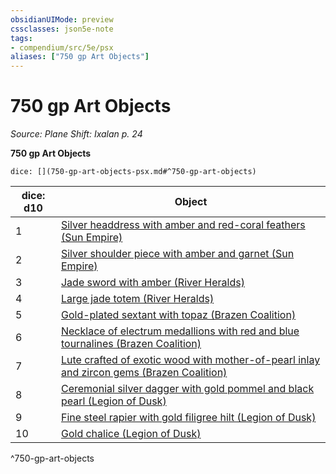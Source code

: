 ```yaml
---
obsidianUIMode: preview
cssclasses: json5e-note
tags:
- compendium/src/5e/psx
aliases: ["750 gp Art Objects"]
---
```

# 750 gp Art Objects
*Source: Plane Shift: Ixalan p. 24* 

**750 gp Art Objects**

`dice: [](750-gp-art-objects-psx.md#^750-gp-art-objects)`

| dice: d10 | Object |
|-----------|--------|
| 1 | [Silver headdress with amber and red-coral feathers (Sun Empire)](2-Mechanics/CLI/items/silver-headdress-with-amber-and-red-coral-feathers-sun-empire-psx.md) |
| 2 | [Silver shoulder piece with amber and garnet (Sun Empire)](2-Mechanics/CLI/items/silver-shoulder-piece-with-amber-and-garnet-sun-empire-psx.md) |
| 3 | [Jade sword with amber (River Heralds)](2-Mechanics/CLI/items/jade-sword-with-amber-river-heralds-psx.md) |
| 4 | [Large jade totem (River Heralds)](2-Mechanics/CLI/items/large-jade-totem-river-heralds-psx.md) |
| 5 | [Gold-plated sextant with topaz (Brazen Coalition)](2-Mechanics/CLI/items/gold-plated-sextant-with-topaz-brazen-coalition-psx.md) |
| 6 | [Necklace of electrum medallions with red and blue tournalines (Brazen Coalition)](2-Mechanics/CLI/items/necklace-of-electrum-medallions-with-red-and-blue-tournalines-brazen-coalition-psx.md) |
| 7 | [Lute crafted of exotic wood with mother-of-pearl inlay and zircon gems (Brazen Coalition)](2-Mechanics/CLI/items/lute-crafted-of-exotic-wood-with-mother-of-pearl-inlay-and-zircon-gems-brazen-coalition-psx.md) |
| 8 | [Ceremonial silver dagger with gold pommel and black pearl (Legion of Dusk)](2-Mechanics/CLI/items/ceremonial-silver-dagger-with-gold-pommel-and-black-pearl-legion-of-dusk-psx.md) |
| 9 | [Fine steel rapier with gold filigree hilt (Legion of Dusk)](2-Mechanics/CLI/items/fine-steel-rapier-with-gold-filigree-hilt-legion-of-dusk-psx.md) |
| 10 | [Gold chalice (Legion of Dusk)](2-Mechanics/CLI/items/gold-chalice-legion-of-dusk-psx.md) |
^750-gp-art-objects